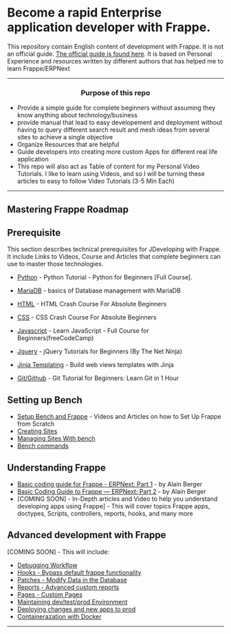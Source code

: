 # Become a rapid Enterprise application developer with Frappe.

This repository contain English content of development with Frappe. It is not an official guide. [The official guide is found here](https://frappeframework.com/docs). It is based on Personal Experience and resources written by different authors that has helped me to learn Frappe/ERPNext

***

<h3 align="center"><strong>Purpose of this repo</strong></h3>

- Provide a simple guide for complete beginners without assuming they know anything about technology/business
- provide manual that lead to easy developement and deployment without having to query different search result and mesh ideas from several sites to achieve a single objective
- Organize Resources that are helpful
- Guide developers into creating more custom Apps for different real life application
- This repo will also act as Table of content for my Personal Video Tutorials. I like to learn using Videos, and so I will be turning these articles to easy to follow Video Tutorials (3-5 Min Each)

***

Mastering Frappe Roadmap
-----------------------------------------

## Prerequisite
This section describes technical prerequisites for JDeveloping with Frappe. It include Links to Videos, Course and Articles that complete beginners can use to master those technologies.

*   [Python](https://www.youtube.com/watch?v=_uQrJ0TkZlc) - Python Tutorial - Python for Beginners [Full Course].
*   [MariaDB](https://www.youtube.com/watch?v=qxPnGlIxYC8) - basics of Database management with MariaDB
*   [HTML](https://www.youtube.com/watch?v=UB1O30fR-EE) - HTML Crash Course For Absolute Beginners
* [CSS](https://www.youtube.com/watch?v=yfoY53QXEnI) - CSS Crash Course For Absolute Beginners


*   [Javascript](https://www.youtube.com/watch?v=PkZNo7MFNFg) - Learn JavaScript - Full Course for Beginners(freeCodeCamp)

*  [Jquery](https://www.youtube.com/watch?v=jVe1GBCqFIE&list=PL4cUxeGkcC9hNUJ0j6ccnOAcJIPoTRpO4) - jQuery Tutorials for Beginners (By The Net Ninja)

*   [Jinja Templating](https://www.youtube.com/watch?v=_lDAixFBytY&list=PLPuIxsLNLLUrLwGGE0Xxyaqk0XDvBwyiZ) - Build web views templates with Jinja
*   [Git/Github](https://www.youtube.com/watch?v=8JJ101D3knE) - Git Tutorial for Beginners: Learn Git in 1 Hour

## Setting up Bench

*   [Setup Bench and Frappe](/Bench/Installation.md) - Videos and Articles on how to Set Up Frappe from Scratch 
*   [Creating Sites](#)
*   [Managing Sites With bench](#)
*   [Bench commands](#)

## Understanding Frappe

*   [
Basic coding guide for Frappe - ERPNext: Part 1](https://medium.com/frapp%C3%A9-thoughts/basic-guide-to-coding-on-frappe-7bf230195426) - by Alain Berger
*   [Basic Coding Guide to Frappe — ERPNext: Part 2](https://alainber.medium.com/basic-coding-guide-to-frappe-erpnext-part-2-e2fd1a636b35) - by Alain Berger
*   [COMING SOON] - In-Depth articles and Video to help you understand developing apps using Frappe] - This will cover topics Frappe apps, doctypes, Scripts, controllers, reports, hooks, and many more


## Advanced development with Frappe
[COMING SOON] - This will include:
*   [Debugging Workflow](#)
*   [Hooks - Bypass default frappe functionality](#)
*   [Patches - Modify Data in the Database](#)
*   [Reports - Advanced custom reports](#)
*   [Pages - Custom Pages](#)
*   [Maintaining dev/test/prod Environment](#)
*   [Deploying changes and new apps to prod](#)
*   [Containerazation with Docker](#)


* * *